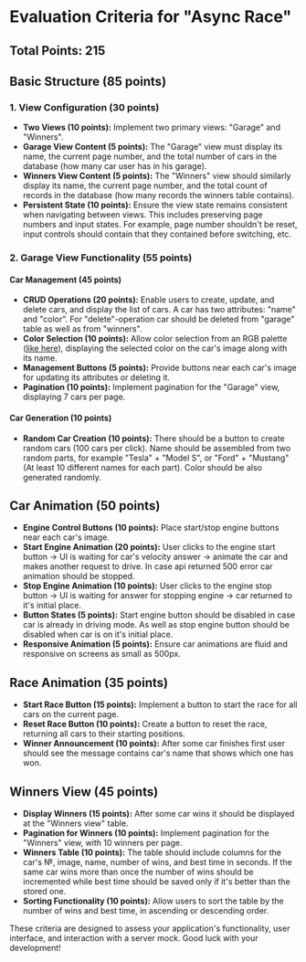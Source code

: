 # Evaluation Criteria for "Async Race"

## Total Points: 215

## Basic Structure (85 points)

### 1. View Configuration (30 points)

- **Two Views (10 points):** Implement two primary views: "Garage" and "Winners".
- **Garage View Content (5 points):** The "Garage" view must display its name, the current page number, and the total number of cars in the database (how many car user has in his garage).
- **Winners View Content (5 points):** The "Winners" view should similarly display its name, the current page number, and the total count of records in the database (how many records the winners table contains).
- **Persistent State (10 points):** Ensure the view state remains consistent when navigating between views. This includes preserving page numbers and input states. For example, page number shouldn't be reset, input controls should contain that they contained before switching, etc.

### 2. Garage View Functionality (55 points)

#### Car Management (45 points)

- **CRUD Operations (20 points):** Enable users to create, update, and delete cars, and display the list of cars. A car has two attributes: "name" and "color". For "delete"-operation car should be deleted from "garage" table as well as from "winners".
- **Color Selection (10 points):** Allow color selection from an RGB palette ([like here](https://colorspire.com/rgb-color-wheel/)), displaying the selected color on the car's image along with its name.
- **Management Buttons (5 points):** Provide buttons near each car's image for updating its attributes or deleting it.
- **Pagination (10 points):** Implement pagination for the "Garage" view, displaying 7 cars per page.

#### Car Generation (10 points)

- **Random Car Creation (10 points):** There should be a button to create random cars (100 cars per click). Name should be assembled from two random parts, for example "Tesla" + "Model S", or "Ford" + "Mustang" (At least 10 different names for each part). Color should be also generated randomly.

## Car Animation (50 points)

- **Engine Control Buttons (10 points):** Place start/stop engine buttons near each car's image.
- **Start Engine Animation (20 points):** User clicks to the engine start button -> UI is waiting for car's velocity answer -> animate the car and makes another request to drive. In case api returned 500 error car animation should be stopped.
- **Stop Engine Animation (10 points):** User clicks to the engine stop button -> UI is waiting for answer for stopping engine -> car returned to it's initial place.
- **Button States (5 points):** Start engine button should be disabled in case car is already in driving mode. As well as stop engine button should be disabled when car is on it's initial place.
- **Responsive Animation (5 points):** Ensure car animations are fluid and responsive on screens as small as 500px.

## Race Animation (35 points)

- **Start Race Button (15 points):** Implement a button to start the race for all cars on the current page.
- **Reset Race Button (10 points):** Create a button to reset the race, returning all cars to their starting positions.
- **Winner Announcement (10 points):** After some car finishes first user should see the message contains car's name that shows which one has won.

## Winners View (45 points)

- **Display Winners (15 points):** After some car wins it should be displayed at the "Winners view" table.
- **Pagination for Winners (10 points):** Implement pagination for the "Winners" view, with 10 winners per page.
- **Winners Table (10 points):** The table should include columns for the car's №, image, name, number of wins, and best time in seconds. If the same car wins more than once the number of wins should be incremented while best time should be saved only if it's better than the stored one.
- **Sorting Functionality (10 points):** Allow users to sort the table by the number of wins and best time, in ascending or descending order.

These criteria are designed to assess your application's functionality, user interface, and interaction with a server mock. Good luck with your development!
